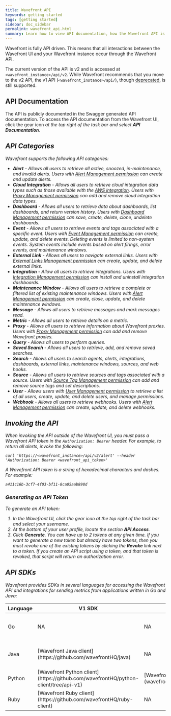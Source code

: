 ```yaml
---
title: Wavefront API
keywords: getting started
tags: [getting started]
sidebar: doc_sidebar
permalink: wavefront_api.html
summary: Learn how to view API documentation, how the Wavefront API is organized, and how to invoke the API.
---
```


Wavefront is fully API driven. This means that all interactions between the Wavefront UI and your Wavefront instance occur through the Wavefront API.

The current version of the API is v2 and is accessed at `<wavefront_instance>/api/v2`. While Wavefront recommends that you move to the v2 API, the v1 API (`<wavefront_instance>/api/`), though [deprecated](wavefront_obsolescence_policy.html), is still supported.

## API Documentation

The API is publicly documented in the Swagger generated API documentation. To access the API documentation from the Wavefront UI, click the gear icon <i class="fa fa-cog"/> at the top right of the task bar and select **API Documentation**.

## API Categories
Wavefront supports the following API categories:

- **Alert** - Allows all users to retrieve all active, snoozed, in-maintenance, and invalid alerts. Users with [Alert Management permission](permissions_overview.html) can create and update alerts.
- **Cloud Integration** - Allows all users to retrieve cloud integration data types such as those available with the [AWS integration](integrations_aws_metrics.html). Users with [Proxy Management permission](permissions_overview.html) can add and remove cloud integration data types.
- **Dashboard** - Allows all users to retrieve data about dashboards, list dashboards, and return version history. Users with [Dashboard Management permission](permissions_overview.html) can save, create, delete, clone, undelete dashboards.
- **Event** - Allows all users to retrieve events and tags associated with a specific event. Users with [Event Management permission](permissions_overview.html) can create, update, and delete events. Deleting events is limited to non-system events. System events include events based on alert firings, error events, and maintenance windows.
- **External Link** - Allows all users to navigate external links. Users with [External Links Management permission](permissions_overview.html) can create, update, and delete external links.
- **Integration** - Allow all users to retrieve integrations. Users with [Integration Management permission](permissions_overview.html) can install and uninstall integration dashboards.
- **Maintenance Window** - Allows all users to retrieve a complete or filtered list of existing maintenance windows. Users with [Alert Management permission](permissions_overview.html) can create, close, update, and delete maintenance windows.
- **Message** - Allows all users to retrieve messages and mark messages read.
- **Metric** - Allows all users to retrieve details on a metric.
- **Proxy** - Allows all users to retrieve information about Wavefront proxies. Users with [Proxy Management permission](permissions_overview.html) can add and remove Wavefront proxies.
- **Query** - Allows all users to perform queries.
- **Saved Search** - Allows all users to retrieve, add, and remove saved searches.
- **Search** - Allows all users to search agents, alerts, integrations, dashboards, external links, maintenance windows, sources, and web hooks.
- **Source** - Allows all users to retrieve sources and tags associated with a source. Users with [Source Tag Management permission](permissions_overview.html) can add and remove source tags and set descriptions.
- **User** - Allows users with [User Management permission](permissions_overview.html) to retrieve a list of all users, create, update, and delete users, and manage permissions.
- **Webhook** - Allows all users to retrieve webhooks. Users with [Alert Management permission](permissions_overview.html) can create, update, and delete webhooks.

 
## Invoking the API

When invoking the API outside of the Wavefront UI, you must pass a Wavefront API token in the `Authorization: Bearer` header. For example, to return all alerts, invoke the following:

```shell
curl 'https://<wavefront_instance>/api/v2/alert' --header 'Authorization: Bearer <wavefront_api_token>'
```
A Wavefront API token is a string of hexadecimal characters and dashes. For example:

```
a411c16b-3cf7-4f03-bf11-8ca05aab898d  
```

### Generating an API Token

To generate an API token:

1. In the Wavefront UI, click the gear icon <i class="fa fa-cog"/>  at the top right of the task bar and select your username.
1. At the bottom of your user profile, locate the section **API Access**.
1. Click **Generate**. You can have up to 2 tokens at any given time. If you want to generate a new token but already have two tokens, then you must revoke one of the existing tokens by clicking the **Revoke** link next to a token. If you create an API script using a token, and that token is revoked, that script will return an authorization error.
 
## API SDKs

Wavefront provides SDKs in several languages for accessing the Wavefront API and integrations for sending metrics from applications written in Go and Java:

<table style="width: 100%;">
<colgroup>
<col width="10%"/>
<col width="30%"/>
<col width="30%"/>
<col width="30%"/>
</colgroup>
<thead>
<tr><th>Language</th><th>V1 SDK</th><th>V2 SDK</th><th>Metrics</th></tr>
</thead>
<tbody>
<tr>
<td>Go</td>
<td>NA</td>
<td>NA</td>
<td markdown="span">[Go Metrics Integration](integrations.html#in-product-integrations)</td>
</tr>
<tr>
<td>Java</td>
<td markdown="span">[Wavefront Java client](https://github.com/wavefrontHQ/java)</td>
<td>NA</td>
<td markdown="span">[DropWizard Java Metrics Integration](integrations.html#in-product-integrations)</td>
</tr>
<tr>
<td>Python</td>
<td markdown="span">[Wavefront Python client](https://github.com/wavefrontHQ/python-client/tree/api-v1)</td>
<td markdown="span">[Wavefront Python client](wavefront_api_python.html)</td>
<td>NA</td>
</tr>
<tr>
<td>Ruby</td>
<td markdown="span">[Wavefront Ruby client](https://github.com/wavefrontHQ/ruby-client)</td>
<td>NA</td>
<td>NA</td>
</tr>
</tbody>
</table>

